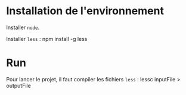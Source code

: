 # Installation de l'environnement

Installer `node`.

Installer `less` :
    npm install -g less

# Run

Pour lancer le projet, il faut compiler les fichiers `less` :
    lessc inputFile > outputFile
